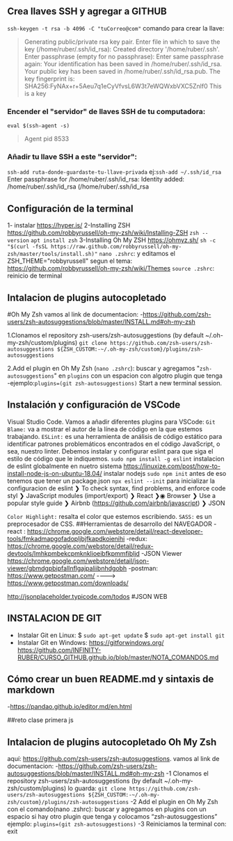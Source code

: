 ## Crea llaves SSH y agregar a GITHUB
`ssh-keygen -t rsa -b 4096 -C "tuCorreo@com"` comando para crear la llave:
>Generating public/private rsa key pair.
>Enter file in which to save the key (/home/ruber/.ssh/id_rsa): 
>Created directory '/home/ruber/.ssh'. 
>Enter passphrase (empty for no passphrase): 
>Enter same passphrase again: 
>Your identification has been saved in /home/ruber/.ssh/id_rsa.
>Your public key has been saved in /home/ruber/.ssh/id_rsa.pub.
>The key fingerprint is:
>SHA256:FyNAx+r+5Aeu7q1eCyVfvsL6W3t7eWQWxbVXC5Znlf0 This is a key
### Encender el "servidor" de llaves SSH de tu computadora:
`eval $(ssh-agent -s)`    
>   Agent pid 8533

### Añadir tu llave SSH a este "servidor":
`ssh-add ruta-donde-guardaste-tu-llave-privada`
ej:`ssh-add ~/.ssh/id_rsa` 
    Enter passphrase for /home/ruber/.ssh/id_rsa: 
    Identity added: /home/ruber/.ssh/id_rsa (/home/ruber/.ssh/id_rsa



## Configuración de la terminal
1- instalar https://hyper.is/
2-Installing ZSH  https://github.com/robbyrussell/oh-my-zsh/wiki/Installing-ZSH
    `zsh --version`
    `apt install zsh`
3-Installing Oh My ZSH https://ohmyz.sh/
    `sh -c "$(curl -fsSL https://raw.github.com/robbyrussell/oh-my-zsh/master/tools/install.sh)"`
    `nano .zshrc`:  y editamos el ZSH_THEME="robbyrussell" segun el tema:  https://github.com/robbyrussell/oh-my-zsh/wiki/Themes
    `source .zshrc`: reinicio de terminal

## Intalacion de plugins autocopletado 
#Oh My Zsh 
vamos al link de documentacion: -https://github.com/zsh-users/zsh-autosuggestions/blob/master/INSTALL.md#oh-my-zsh

1.Clonamos el repository zsh-users/zsh-autosuggestions  (by default ~/.oh-my-zsh/custom/plugins)
`git clone https://github.com/zsh-users/zsh-autosuggestions ${ZSH_CUSTOM:-~/.oh-my-zsh/custom}/plugins/zsh-autosuggestions`

2.Add el plugin en Oh My Zsh (`nano .zshrc`): buscar y agregamos "`zsh-autosuggestions`" en `plugins` con un espacion con algotro plugin que tenga
-ejemplo:`plugins=(git zsh-autosuggestions)`
Start a new terminal session.

## Instalación y configuración de VSCode
 Visual Studio Code. Vamos a añadir diferentes plugins para VSCode:
`Git Blame:` va a mostrar el autor de la línea de código en la que estemos trabajando.
`ESLint:` es una herramienta de análisis de código estático para identificar patrones             problemáticos encontrados en el código JavaScript, o sea, nuestro linter. Debemos instalar y  configurar eslint para que siga el estilo de código que le indiquemos.
    `sudo npm install -g eslint` instalacion de eslint globalmente en nuetro sistema
    https://linuxize.com/post/how-to-install-node-js-on-ubuntu-18.04/ instalar nodejs
    `sudo npm init` antes de eso tenemos que tener un package.json
    `npx eslint --init` para inicializar la configuracion de eslint
        ❯ To check syntax, find problems, and enforce code styl
            ❯ JavaScript modules (import/export) 
                ❯ React
                    ❯◉ Browser
                        ❯ Use a popular style guide
                            ❯ Airbnb (https://github.com/airbnb/javascript)
                                ❯ JSON

`Color Highlight:` resalta el color que estemos escribiendo.
`SASS:` es un preprocesador de CSS.
##Herramientas de desarrollo del NAVEGADOR
-react : https://chrome.google.com/webstore/detail/react-developer-tools/fmkadmapgofadopljbjfkapdkoienihi
-redux: https://chrome.google.com/webstore/detail/redux-devtools/lmhkpmbekcpmknklioeibfkpmmfibljd
-JSON Viewer https://chrome.google.com/webstore/detail/json-viewer/gbmdgpbipfallnflgajpaliibnhdgobh
-postman: https://www.getpostman.com/ 
----> https://www.getpostman.com/downloads/

http://jsonplaceholder.typicode.com/todos  #JSON WEB

## INSTALACION DE GIT
- Instalar Git en Linux: $ `sudo apt-get update` $ `sudo apt-get install git`
- Instalar Git en Windows: https://gitforwindows.org/
https://github.com/INFINITY-RUBER/CURSO_GITHUB.github.io/blob/master/NOTA_COMANDOS.md

## Cómo crear un buen README.md y sintaxis de markdown
-https://pandao.github.io/editor.md/en.html

##reto clase primera js
## Intalacion de plugins autocopletado Oh My Zsh
 aquí: https://github.com/zsh-users/zsh-autosuggestions.
 vamos al link de documentacion: -https://github.com/zsh-users/zsh-autosuggestions/blob/master/INSTALL.md#oh-my-zsh
-1  Clonamos el repository zsh-users/zsh-autosuggestions (by default ~/.oh-my-zsh/custom/plugins) lo guarda:
`git clone https://github.com/zsh-users/zsh-autosuggestions ${ZSH_CUSTOM:-~/.oh-my-zsh/custom}/plugins/zsh-autosuggestions`
-2 Add el plugin en Oh My Zsh con el comando(nano .zshrc): buscar y agregamos  en plugins con un espacio si hay otro plugin que tenga y colocamos “zsh-autosuggestions”
ejemplo:
`plugins=(git zsh-autosuggestions)`
-3 Reiniciamos la terminal con: exit



``
``
``
``
``
``
